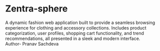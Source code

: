 # Zentra-sphere
A dynamic fashion web application built to provide a seamless browsing experience for clothing and accessory collections. Includes product categorization, user profiles, shopping cart functionality, and trend recommendations, all presented in a sleek and modern interface.
<br>
Author- Pranav Sachdeva
